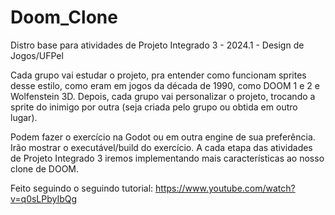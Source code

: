 # Doom_Clone
Distro base para atividades de Projeto Integrado 3 - 2024.1 - Design de Jogos/UFPel

Cada grupo vai estudar o projeto, pra entender como funcionam sprites desse estilo, como eram em jogos da década de 1990, como DOOM 1 e 2 e Wolfenstein 3D.
Depois, cada grupo vai personalizar o projeto, trocando a sprite do inimigo por outra (seja criada pelo grupo ou obtida em outro lugar).

Podem fazer o exercício na Godot ou em outra engine de sua preferência. Irão mostrar o executável/build do exercício.
A cada etapa das atividades de Projeto Integrado 3 iremos implementando mais características ao nosso clone de DOOM.

Feito seguindo o seguindo tutorial: https://www.youtube.com/watch?v=q0sLPbyIbQg

